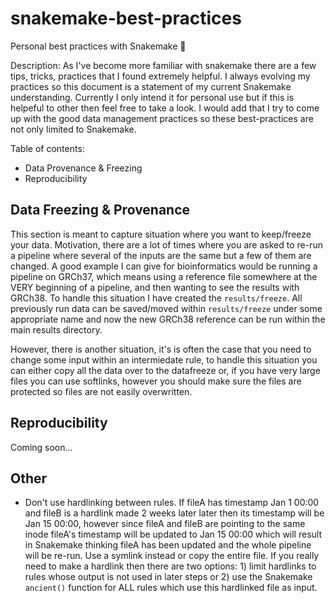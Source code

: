 # snakemake-best-practices
Personal best practices with Snakemake 🐍

Description: As I've become more familiar with snakemake there are a few tips, tricks, practices that I found extremely helpful. I always evolving my practices so this document is a statement of my current Snakemake understanding. Currently I only intend it for personal use but if this is helpeful to other then feel free to take a look. I would add that I try to come up with the good data management practices so these best-practices are not only limited to Snakemake. 

Table of contents:
- Data Provenance & Freezing
- Reproducibility 

## Data Freezing & Provenance
This section is meant to capture situation where you want to keep/freeze your data. Motivation, there are a lot of times where you are asked to re-run a pipeline where several of the inputs are the same but a few of them are changed. A good example I can give for bioinformatics would be running a pipeline on GRCh37, which means using a reference file somewhere at the VERY beginning of a pipeline, and then wanting to see the results with GRCh38. To handle this situation I have created the `results/freeze`. All previously run data can be saved/moved within `results/freeze` under some appropriate name and now the new GRCh38 reference can be run within the main results directory. 

However, there is another situation, it's is often the case that you need to change some input within an intermiedate rule, to handle this situation you can either copy all the data over to the datafreeze or, if you have very large files you can use softlinks, however you should make sure the files are protected so files are not easily overwritten. 

## Reproducibility
Coming soon...

## Other
- Don't use hardlinking between rules. If fileA has timestamp Jan 1 00:00 and fileB is a hardlink made 2 weeks later later then its timestamp will be Jan 15 00:00, however since fileA and fileB are pointing to the same inode fileA's timestamp will be updated to Jan 15 00:00 which will result in Snakemake thinking fileA has been updated and the whole pipeline will be re-run. Use a symlink instead or copy the entire file. If you really need to make a hardlink then there are two options: 1) limit hardlinks to rules whose output is not used in later steps or 2) use the Snakemake `ancient()` function for ALL rules which use this hardlinked file as input.  
